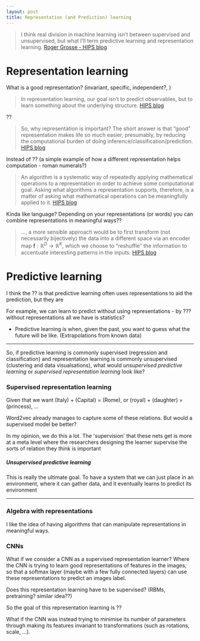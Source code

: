 ```yaml
---
layout: post
title: Representation (and Prediction) learning
---
```


> I think real division in machine learning isn’t between supervised and unsupervised, but what I’ll term predictive learning and representation learning. [Roger Grosse - HIPS blog](https://hips.seas.harvard.edu/blog/)

# Representation learning


What is a good representation? (invariant, specific, independent?, ) 

> In representation learning, our goal isn’t to predict observables, but to learn something about the underlying structure. [HIPS blog](https://hips.seas.harvard.edu/blog/)

??


> So, why representation is important? The short answer is that “good” representation makes life so much easier, presumably, by reducing the computational burden of doing inference/classification/prediction. [HIPS blog](https://hips.seas.harvard.edu/blog/)

Instead of ?? (a simple example of how a different representation helps computation - roman numerals?)

> An algorithm is a systematic way of repeatedly applying mathematical operations to a representation in order to achieve some computational goal. Asking what algorithms a representation supports, therefore, is a matter of asking what mathematical operations can be meaningfully applied to it. [HIPS blog](https://hips.seas.harvard.edu/blog/)

Kinda like language? Depending on your representations (or words) you can combine representations in meaningful ways??


>  …, a more sensible approach would be to first transform (not necessarily bijectively) the data into a different space via an encoder map $\mathbf{f}:\mathbb{R}^D\rightarrow\mathbb{R}^K$, which we choose to “reshuffle” the information to accentuate interesting patterns in the inputs. [HIPS blog](https://hips.seas.harvard.edu/blog/)

# Predictive learning

I think the ?? is that predictive learning often uses representations to aid the prediction, but they are 

For example, we can learn to predict without using representations - by ??? without representations all we have is statistics?

* Predictive learning is when, given the past, you want to guess what the future will be like. (Extrapolations from known data)

*****

So, if predictive learning is commonly supervised (regression and classification) and representation learning is commonly unsupervised (clustering and data visualsations), what would _unsupervised predictive learning_ or _supervised representation learning_ look like?


### Supervised representation learning

Given that we want (Italy) + (Capital) = (Rome), or (royal) + (daughter) = (princess), ...

Word2vec already manages to capture some of these relations. But would a supervised model be better?

In my opinion, we do this a lot. The 'supervision' that these nets get is more at a meta level where the researchers designing the learner supervise the sorts of relation they think is important

##### Unsupervised predictive learning

This is really the ultimate goal. To have a system that we can just place in an environment, where it can gather data, and it eventually learns to predict its environment

*****

### Algebra with representations

I like the idea of having algorithms that can manipulate representations in meaningful ways. 


### CNNs

What if we consider a CNN as a supervised representation learner? Where the CNN is trying to learn good representations of features in the images, so that a softmax layer (maybe with a few fully connected layers) can use these representations to predict an images label.

Does this representation learning have to be supervised? (RBMs, pretraining? similar idea??)

So the goal of this representation learning is ??

What if the CNN was instead trying to minimise its number of parameters through making its features invariant to transformations (such as rotations, scale, …). 


